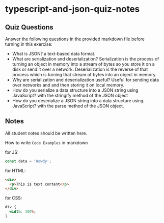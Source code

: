 # typescript-and-json-quiz-notes

## Quiz Questions

Answer the following questions in the provided markdown file before turning in this exercise:

- What is JSON?
  a text-based data format.
- What are serialization and deserialization?
  Serialization is the process of turning an object in memory into a stream of bytes so you store it on a disk or send it over a network. Deserialization is the reverse of that process which is turning that stream of bytes into an object in memory.
- Why are serialization and deserialization useful?
  Useful for sending data over networks and and then storing it on local memory.
- How do you serialize a data structure into a JSON string using JavaScript?
  with the stringify method of the JSON object
- How do you deserialize a JSON string into a data structure using JavaScript?
  with the parse method of the JSON object.

## Notes

All student notes should be written here.

How to write `Code Examples` in markdown

for JS:

```javascript
const data = 'Howdy';
```

for HTML:

```html
<div>
  <p>This is text content</p>
</div>
```

for CSS:

```css
div {
  width: 100%;
}
```
